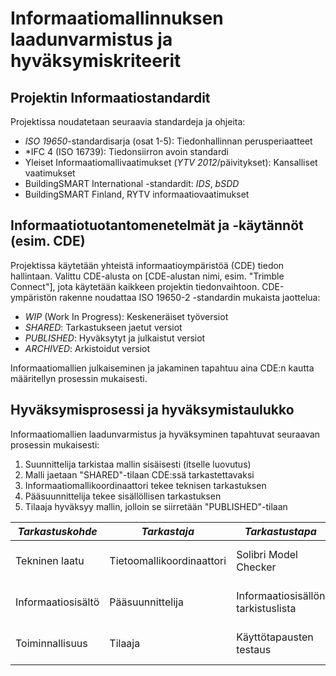 # Informaatiomallinnuksen laadunvarmistus ja hyväksymiskriteerit

## Projektin Informaatiostandardit

Projektissa noudatetaan seuraavia standardeja ja ohjeita:

- *ISO 19650*-standardisarja (osat 1-5): Tiedonhallinnan perusperiaatteet
- *IFC 4 (ISO 16739): Tiedonsiirron avoin standardi
- Yleiset Informaatiomallivaatimukset (*YTV 2012*/päivitykset): Kansalliset vaatimukset
- BuildingSMART International -standardit: *IDS*, *bSDD*
- BuildingSMART Finland, RYTV informaatiovaatimukset

## Informaatiotuotantomenetelmät ja -käytännöt (esim. CDE)

Projektissa käytetään yhteistä informaatioympäristöä (CDE) tiedon hallintaan. Valittu CDE-alusta on [CDE-alustan nimi, esim. "Trimble Connect"], jota käytetään kaikkeen projektin tiedonvaihtoon.
CDE-ympäristön rakenne noudattaa ISO 19650-2 -standardin mukaista jaottelua:

- *WIP* (Work In Progress): Keskeneräiset työversiot
- *SHARED*: Tarkastukseen jaetut versiot
- *PUBLISHED*: Hyväksytyt ja julkaistut versiot
- *ARCHIVED*: Arkistoidut versiot

Informaatiomallien julkaiseminen ja jakaminen tapahtuu aina CDE:n kautta määritellyn prosessin mukaisesti.

## Hyväksymisprosessi ja hyväksymistaulukko
Informaatiomallien laadunvarmistus ja hyväksyminen tapahtuvat seuraavan prosessin mukaisesti:

1. Suunnittelija tarkistaa mallin sisäisesti (itselle luovutus)
2. Malli jaetaan "SHARED"-tilaan CDE:ssä tarkastettavaksi
3. Informaatiomallikoordinaattori tekee teknisen tarkastuksen
4. Pääsuunnittelija tekee sisällöllisen tarkastuksen
5. Tilaaja hyväksyy mallin, jolloin se siirretään "PUBLISHED"-tilaan

|*Tarkastuskohde*|*Tarkastaja*|*Tarkastustapa*|Hyväksymiskriteerit|
|----------------|------------|---------------|-------------------|
Tekninen laatu|Tietoomallikoordinaattori|Solibri Model Checker|Ei törmäyksiä, nimeäminen standardin mukainen|
Informaatiosisältö|Pääsuunnittelija|Informaatiosisällön tarkistuslista|Vaaditut tiedot löytyvät, riittävä tarkkuus|
Toiminnallisuus|Tilaaja|Käyttötapausten testaus|Malli vastaa toiminnallisia vaatimuksia|
